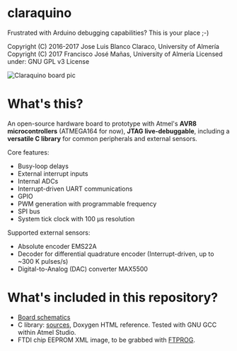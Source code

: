 # claraquino
Frustrated with Arduino debugging capabilities? This is your place ;-)

Copyright (C) 2016-2017 Jose Luis Blanco Claraco, University of Almería
Copyright (C) 2017      Francisco José Mañas, University of Almería
Licensed under: GNU GPL v3 License

![Claraquino board pic](https://jlblancoc.github.io/claraquino/imgs/claraquino-pic1-thumb.jpg)

# What's this?
An open-source hardware board to prototype with Atmel's **AVR8 microcontrollers** (ATMEGA164 for now),
**JTAG live-debuggable**, including a **versatile C library** for common peripherals and external sensors.

Core features:
* Busy-loop delays
* External interrupt inputs
* Internal ADCs
* Interrupt-driven UART communications
* GPIO
* PWM generation with programmable frequency
* SPI bus
* System tick clock with 100 μs resolution

Supported external sensors:
* Absolute encoder EMS22A
* Decoder for differential quadrature encoder (Interrupt-driven, up to ~300 K pulses/s)
* Digital-to-Analog (DAC) converter MAX5500


# What's included in this repository?
* [Board schematics](https://github.com/jlblancoc/claraquino/tree/master/board)
* C library: [sources](https://github.com/jlblancoc/claraquino/tree/master/board), Doxygen HTML reference. Tested with GNU GCC within Atmel Studio.
* FTDI chip EEPROM XML image, to be grabbed with [FTPROG](http://www.ftdichip.com/Support/Utilities.htm).
